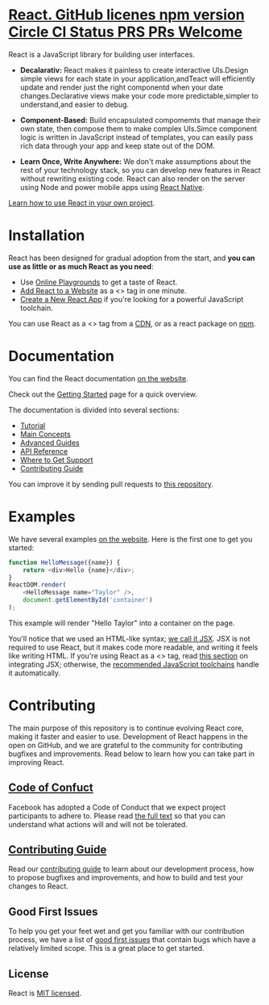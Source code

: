 # [React. GitHub licenes npm version Circle CI Status PRS PRs Welcome](https://github.com/facebook/react/blob/master/LICENSE)

React is a JavaScript library for building user interfaces.

* **Decalarativ:** React makes it painless to create interactive UIs.Design simple views for each state in your application,andTeact will efficiently update and render just the right componentd when your date changes.Declarative views make  your code more predictable,simpler to understand,and easier to debug.

* **Component-Based:** Build encapsulated compomemts that manage their own state, then compose them to make complex UIs.Simce component logic is written in JavaScript instead of templates, you can easily pass rich data through your app and keep state out of the DOM.

* **Learn Once, Write Anywhere:** We don't make assumptions about the rest of your technology stack, so you can develop new features in React without rewriting existing code. React can also render on the server using Node and power mobile apps using [React Native](https://reactnative.dev/).

[Learn how to use React in your own project](https://reactjs.org/docs/getting-started.html).

# Installation

React has been designed for gradual adoption from the start, and **you can use as little or as much React as you need**:
* Use [Online Playgrounds](https://reactjs.org/docs/getting-started.html#online-playgrounds) to get a taste of React.
* [Add React to a Website](https://reactjs.org/docs/add-react-to-a-website.html) as a <> tag in one minute.
* [Create a New React App](https://reactjs.org/docs/create-a-new-react-app.html) if you're looking for a powerful JavaScript toolchain.

You can use React as a <> tag from a [CDN](https://reactjs.org/docs/cdn-links.html), or as a react package on [npm](https://www.npmjs.com/package/react).
# Documentation

You can find the React documentation [on the website](https://reactjs.org/docs).

Check out the [Getting Started](https://reactjs.org/docs/getting-started.html) page for a quick overview.

The documentation is divided into several sections:
* [Tutorial](https://reactjs.org/tutorial/tutorial.html)
* [Main Concepts](https://reactjs.org/docs/hello-world.html)
* [Advanced Guides](https://reactjs.org/docs/jsx-in-depth.html)
* [API Reference](https://reactjs.org/docs/react-api.html)
* [Where to Get Support](https://reactjs.org/community/support.html)
* [Contributing Guide](https://reactjs.org/tutorial/tutorial.html)

You can improve it by sending pull requests to [this repository](https://github.com/reactjs/reactjs.org).
# Examples

We have several examples [on the website](https://reactjs.org/). Here is the first one to get you started:

```js
function HelloMessage({name}) {
    return <div>Hello {name}</div>;
}
ReactDOM.render(
    <HelloMessage name="Taylor" />,
    document.getElementById('container')
);
```

This example will render "Hello Taylor" into a container on the page.

You'll notice that we used an HTML-like syntax; [we call it JSX](https://reactjs.org/docs/introducing-jsx.html). JSX is not required to use React, but it makes code more readable, and writing it feels like writing HTML. If you're using React as a <> tag, read [this section](https://reactjs.org/docs/add-react-to-a-website.html#optional-try-react-with-jsx) on integrating JSX; otherwise, the [recommended JavaScript toolchains](https://reactjs.org/docs/create-a-new-react-app.html) handle it automatically.
# Contributing
The main purpose of this repository is to continue evolving React core, making it faster and easier to use. Development of React happens in the open on GitHub, and we are grateful to the community for contributing bugfixes and improvements. Read below to learn how you can take part in improving React.
## [Code of Confuct](https://code.fb.com/codeofconduct)
Facebook has adopted a Code of Conduct that we expect project participants to adhere to. Please read [the full text](https://code.fb.com/codeofconduct) so that you can understand what actions will and will not be tolerated.
## [Contributing Guide](https://reactjs.org/contributing/how-to-contribute.html)
Read our [contributing guide](https://reactjs.org/contributing/how-to-contribute.html) to learn about our development process, how to propose bugfixes and improvements, and how to build and test your changes to React.
## Good First Issues
To help you get your feet wet and get you familiar with our contribution process, we have a list of [good first issues](https://github.com/facebook/react/labels/good%20first%20issue) that contain bugs which have a relatively limited scope. This is a great place to get started.
## License
React is [MIT licensed](https://github.com/facebook/react/blob/master/LICENSE).
